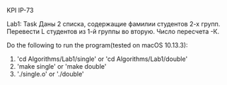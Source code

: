 KPI IP-73

Lab1:
Task
Даны 2 списка, содержащие фамилии 
студентов 2-х групп. Перевести L 
студентов из 1-й группы во вторую. 
Число пересчета -К.

Do the following to run the program(tested on macOS 10.13.3):
1. 'cd Algorithms/Lab1/single' or 'cd Algorithms/Lab1/double'
2. 'make single' or 'make double'
3. './single.o' or './double'
